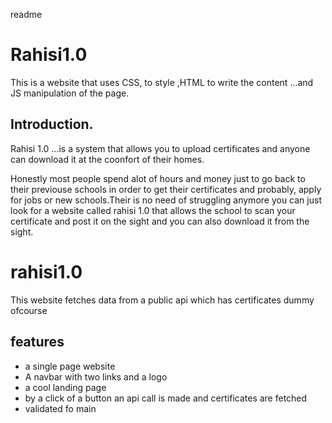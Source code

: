 readme
# Rahisi1.0
This is a website that uses CSS, to style ,HTML to write the content ...and JS manipulation of the page.
## Introduction.
Rahisi 1.0 ...is a system that allows you to upload certificates and anyone can download it at the coonfort of their homes.

Honestly most people spend alot of hours and money just to go back to their previouse schools in order to get their certificates and probably,
apply for jobs or new schools.Their is no need of struggling anymore you can just look for a website called rahisi 1.0
that allows the school to scan your certificate and post it on the sight and you can also download it from the sight.

# rahisi1.0

This website fetches data from a public api which has certificates dummy ofcourse
<br />
## features
- a single page website
- A navbar with two links and a logo
- a cool landing page 
- by a click of a button an api call is made and certificates are fetched
- validated fo
main

